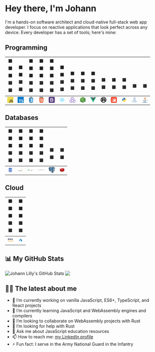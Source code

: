 # Hey there, I'm Johann

I'm a hands-on software architect and cloud-native full-stack web app developer. I focus on reactive applications that look perfect across any device. Every developer has a set of tools; here's mine:

## Programming

|🟩<br/>🟩<br/>🟩<br/>🟨<br/>🟨<br/>|<br/>🟩<br/>🟩<br/>🟨<br/>🟨<br/>|🟩<br/>🟩<br/>🟩<br/>🟨<br/>🟨<br/>|🟩<br/>🟩<br/>🟩<br/>🟨<br/>🟨<br/>|🟩<br/>🟩<br/>🟩<br/>🟨<br/>🟨<br/>|<br/>🟩<br/>🟩<br/>🟨<br/>🟨<br/>|<br/><br/>🟩<br/>🟨<br/>🟨<br/>|<br/><br/>🟩<br/>🟨<br/>🟨<br/>|<br/><br/>🟩<br/>🟨<br/>🟨<br/>|<br/><br/><br/>🟨<br/>🟨<br/>|<br/><br/><br/>🟨<br/>🟨<br/>|<br/><br/><br/>🟨<br/>🟨<br/>|<br/><br/><br/><br/>🟨<br/>|<br/><br/><br/><br/>🟨<br/>|
|--|--|--|--|--|--|--|--|--|--|--|--|--|--|
|<code><!-- JavaScript --><img height="20" src="https://raw.githubusercontent.com/github/explore/80688e429a7d4ef2fca1e82350fe8e3517d3494d/topics/javascript/javascript.png"></code>|<code><!-- TypeScript --><img height="20" src="https://raw.githubusercontent.com/github/explore/80688e429a7d4ef2fca1e82350fe8e3517d3494d/topics/typescript/typescript.png"></code>|<code><!-- CSS --><img height="20" src="https://raw.githubusercontent.com/github/explore/5c058a388828bb5fde0bcafd4bc867b5bb3f26f3/topics/css/css.png"></code>|<code><!-- HTML --><img height="20" src="https://raw.githubusercontent.com/github/explore/5c058a388828bb5fde0bcafd4bc867b5bb3f26f3/topics/html/html.png"></code>|<code><!-- Bootstrap --><img height="20" src="https://raw.githubusercontent.com/github/explore/80688e429a7d4ef2fca1e82350fe8e3517d3494d/topics/bootstrap/bootstrap.png"></code>|<code><!-- React --><img height="20" src="https://raw.githubusercontent.com/github/explore/80688e429a7d4ef2fca1e82350fe8e3517d3494d/topics/react/react.png"></code>|<code><!-- Redux --><img height="20" src="https://raw.githubusercontent.com/github/explore/80688e429a7d4ef2fca1e82350fe8e3517d3494d/topics/redux/redux.png"></code>|<code><!-- Node --><img height="20" src="https://raw.githubusercontent.com/github/explore/80688e429a7d4ef2fca1e82350fe8e3517d3494d/topics/nodejs/nodejs.png"></code>|<code><!-- Vue --><img height="20" src="https://raw.githubusercontent.com/github/explore/80688e429a7d4ef2fca1e82350fe8e3517d3494d/topics/vue/vue.png"></code>|<code><!-- Rust --><img height="20" src="https://raw.githubusercontent.com/github/explore/80688e429a7d4ef2fca1e82350fe8e3517d3494d/topics/rust/rust.png"></code>|<code><!-- Swift --><img height="20" src="https://raw.githubusercontent.com/github/explore/80688e429a7d4ef2fca1e82350fe8e3517d3494d/topics/swift/swift.png"></code>|<code><!-- Python --><img height="20" src="https://raw.githubusercontent.com/github/explore/80688e429a7d4ef2fca1e82350fe8e3517d3494d/topics/python/python.png"></code>|<code><!-- C --><img height="20" src="https://raw.githubusercontent.com/github/explore/80688e429a7d4ef2fca1e82350fe8e3517d3494d/topics/c/c.png"></code>|<code><!-- Java --><img height="20" src="https://raw.githubusercontent.com/github/explore/80688e429a7d4ef2fca1e82350fe8e3517d3494d/topics/java/java.png"></code>|

## Databases

|🟩<br/>🟩<br/>🟩<br/>🟨<br/>🟨<br/>|🟩<br/>🟩<br/>🟩<br/>🟨<br/>🟨<br/>|🟩<br/>🟩<br/>🟩<br/>🟨<br/>🟨<br/>|🟩<br/>🟩<br/>🟩<br/>🟨<br/>🟨<br/>|<br/><br/><br/>🟨<br/>🟨<br/>|<br/><br/><br/>🟨<br/>🟨<br/>|
|--|--|--|--|--|--|
|<code><!-- SQL --><img height="20" src="https://raw.githubusercontent.com/github/explore/80688e429a7d4ef2fca1e82350fe8e3517d3494d/topics/sql/sql.png"></code>|<code><!-- MySQL --><img height="20" src="https://raw.githubusercontent.com/github/explore/80688e429a7d4ef2fca1e82350fe8e3517d3494d/topics/mysql/mysql.png"></code>|<code><!-- MongoDB --><img height="20" src="https://raw.githubusercontent.com/github/explore/80688e429a7d4ef2fca1e82350fe8e3517d3494d/topics/mongodb/mongodb.png"></code>|<code><!-- Express --><img height="20" src="https://raw.githubusercontent.com/github/explore/80688e429a7d4ef2fca1e82350fe8e3517d3494d/topics/express/express.png"></code>|<code><!-- PostgreSQL --><img height="20" src="https://raw.githubusercontent.com/github/explore/80688e429a7d4ef2fca1e82350fe8e3517d3494d/topics/postgresql/postgresql.png"></code>|<code><!-- Redis --><img height="20" src="https://raw.githubusercontent.com/github/explore/80688e429a7d4ef2fca1e82350fe8e3517d3494d/topics/redis/redis.png"></code>|

## Cloud

|🟩<br/>🟩<br/>🟩<br/>🟨<br/>🟨<br/>|🟩<br/>🟩<br/>🟩<br/>🟨<br/>🟨<br/>|
|--|--|
|<code><!-- AWS --><img height="20" src="https://raw.githubusercontent.com/github/explore/80688e429a7d4ef2fca1e82350fe8e3517d3494d/topics/aws/aws.png"></code>|<code><!-- Azure --><img height="20" src="https://raw.githubusercontent.com/github/explore/80688e429a7d4ef2fca1e82350fe8e3517d3494d/topics/azure/azure.png"></code>|

## 📊 My GitHub Stats

<img align="center" alt="Johann Lilly's GitHub Stats" src="https://github-readme-stats.vercel.app/api?username=johannlilly&show_icons=true&show_icons=true&include_all_commits=true&hide_border=true&theme=nord" />
<img align="center" src="https://github-readme-stats.vercel.app/api/top-langs/?username=johannlilly&theme=nord" />

## 👨‍💻 The latest about me

- 🔭 I’m currently working on vanilla JavaScript, ES6+, TypeScript, and React projects
- 🌱 I’m currently learning JavaScript and WebAssembly engines and compilers
- 👯 I’m looking to collaborate on WebAssembly projects with Rust
- 🤔 I’m looking for help with Rust
- 💬 Ask me about JavaScript education resources
- 📫 How to reach me: [my LinkedIn profile](https://linkedin.com/in/johannlilly)
- ⚡ Fun fact: I serve in the Army National Guard in the Infantry

<!--
**johannlilly/johannlilly** is a ✨ _special_ ✨ repository because its `README.md` (this file) appears on your GitHub profile.

Here are some ideas to get you started:

- 🔭 I’m currently working on ...
- 🌱 I’m currently learning ...
- 👯 I’m looking to collaborate on ...
- 🤔 I’m looking for help with ...
- 💬 Ask me about ...
- 📫 How to reach me: ...
- 😄 Pronouns: ...
- ⚡ Fun fact: ...
-->
